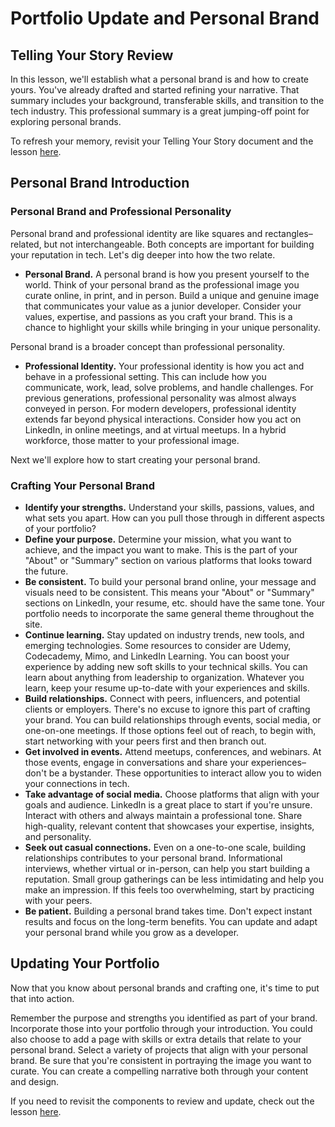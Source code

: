 # Portfolio Update and Personal Brand
## Telling Your Story Review
In this lesson, we'll establish what a personal brand is and how to create yours. You've already drafted and started refining your narrative. That summary includes your background, transferable skills, and transition to the tech industry. This professional summary is a great jumping-off point for exploring personal brands.

To refresh your memory, revisit your Telling Your Story document and the lesson [here](https://full-time.learnhowtoprogram.com/career-services/applying-for-internships-and-jobs/telling-your-story).

## Personal Brand Introduction

### Personal Brand and Professional Personality

Personal brand and professional identity are like squares and rectangles–related, but not interchangeable. Both concepts are important for building your reputation in tech. Let's dig deeper into how the two relate.

* **Personal Brand.** A personal brand is how you present yourself to the world. Think of your personal brand as the professional image you curate online, in print, and in person. Build a unique and genuine image that communicates your value as a junior developer. Consider your values, expertise, and passions as you craft your brand. This is a chance to highlight your skills while bringing in your unique personality.
  
Personal brand is a broader concept than professional personality.

* **Professional Identity.** Your professional identity is how you act and behave in a professional setting. This can include how you communicate, work, lead, solve problems, and handle challenges. For previous generations, professional personality was almost always conveyed in person. For modern developers, professional identity extends far beyond physical interactions. Consider how you act on LinkedIn, in online meetings, and at virtual meetups. In a hybrid workforce, those matter to your professional image.

Next we'll explore how to start creating your personal brand.

### Crafting Your Personal Brand

* **Identify your strengths.** Understand your skills, passions, values, and what sets you apart. How can you pull those through in different aspects of your portfolio?
* **Define your purpose.** Determine your mission, what you want to achieve, and the impact you want to make. This is the part of your "About" or "Summary" section on various platforms that looks toward the future.
* **Be consistent.** To build your personal brand online, your message and visuals need to be consistent. This means your "About" or "Summary" sections on LinkedIn, your resume, etc. should have the same tone. Your portfolio needs to incorporate the same general theme throughout the site.
* **Continue learning.** Stay updated on industry trends, new tools, and emerging technologies. Some resources to consider are Udemy, Codecademy, Mimo, and LinkedIn Learning. You can boost your experience by adding new soft skills to your technical skills. You can learn about anything from leadership to organization. Whatever you learn, keep your resume up-to-date with your experiences and skills.
* **Build relationships.** Connect with peers, influencers, and potential clients or employers. There's no excuse to ignore this part of crafting your brand. You can build relationships through events, social media, or one-on-one meetings. If those options feel out of reach, to begin with, start networking with your peers first and then branch out.
* **Get involved in events.** Attend meetups, conferences, and webinars. At those events, engage in conversations and share your experiences–don't be a bystander. These opportunities to interact allow you to widen your connections in tech.
* **Take advantage of social media.** Choose platforms that align with your goals and audience. LinkedIn is a great place to start if you're unsure. Interact with others and always maintain a professional tone. Share high-quality, relevant content that showcases your expertise, insights, and personality.
* **Seek out casual connections.** Even on a one-to-one scale, building relationships contributes to your personal brand. Informational interviews, whether virtual or in-person, can help you start building a reputation. Small group gatherings can be less intimidating and help you make an impression. If this feels too overwhelming, start by practicing with your peers.
* **Be patient.** Building a personal brand takes time. Don't expect instant results and focus on the long-term benefits. You can update and adapt your personal brand while you grow as a developer. 

## Updating Your Portfolio
Now that you know about personal brands and crafting one, it's time to put that into action.

Remember the purpose and strengths you identified as part of your brand. Incorporate those into your portfolio through your introduction. You could also choose to add a page with skills or extra details that relate to your personal brand. Select a variety of projects that align with your personal brand. Be sure that you're consistent in portraying the image you want to curate. You can create a compelling narrative both through your content and design.

If you need to revisit the components to review and update, check out the lesson [here](https://full-time.learnhowtoprogram.com/career-services/applying-for-internships-and-jobs/building-a-compelling-portfolio).


